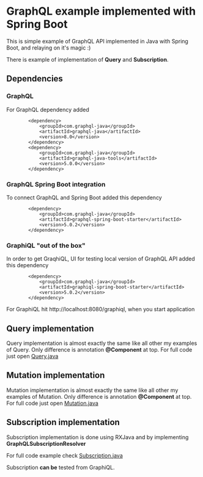 # GraphQL example implemented with Spring Boot

This is simple example of GraphQL API implemented in Java with Spring Boot, and relaying on it's magic :)

There is example of implementation of **Query** and **Subscription**.

## Dependencies

### GraphQL

For GraphQL dependency added 

```
        <dependency>
            <groupId>com.graphql-java</groupId>
            <artifactId>graphql-java</artifactId>
            <version>8.0</version>
        </dependency>
        <dependency>
            <groupId>com.graphql-java</groupId>
            <artifactId>graphql-java-tools</artifactId>
            <version>5.0.0</version>
        </dependency>
```

### GraphQL Spring Boot integration

To connect GraphQL and Spring Boot added this dependency

```
        <dependency>
            <groupId>com.graphql-java</groupId>
            <artifactId>graphql-spring-boot-starter</artifactId>
            <version>5.0.2</version>
        </dependency>
```

### GraphiQL "out of the box"

In order to get GraqhiQL, UI for testing local version of GraphQL API added this dependency

```
        <dependency>
            <groupId>com.graphql-java</groupId>
            <artifactId>graphiql-spring-boot-starter</artifactId>
            <version>5.0.2</version>
        </dependency>

```

For GraphiQL hit http://localhost:8080/graphiql, when you start application


## Query implementation

Query implementation is almost exactly the same like all other my examples of Query. Only difference is annotation **@Component** at top.
For full code just open  [Query.java](https://github.com/vladimir-dejanovic/graphql-spring-boot-example/blob/master/src/main/java/xyz/itshark/play/graphqlspringboot/example/resolves/Query.java)

## Mutation implementation

Mutation implementation is almost exactly the same like all other my examples of Mutation. Only difference is annotation **@Component** at top.
For full code just open  [Mutation.java](https://github.com/vladimir-dejanovic/graphql-spring-boot-example/blob/master/src/main/java/xyz/itshark/play/graphqlspringboot/example/resolves/Mutation.java)


## Subscription implementation

Subscription implementation is done using RXJava and by implementing **GraphQLSubscriptionResolver**

For full code example check  [Subscription.java](https://github.com/vladimir-dejanovic/graphql-spring-boot-example/blob/master/src/main/java/xyz/itshark/play/graphqlspringboot/example/resolves/Subscription.java)
 
Subscription **can be** tested from GraphiQL.